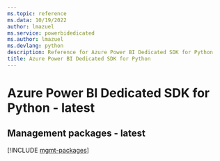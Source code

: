 ```yaml
---
ms.topic: reference
ms.data: 10/19/2022
author: lmazuel
ms.service: powerbidedicated
ms.author: lmazuel
ms.devlang: python
description: Reference for Azure Power BI Dedicated SDK for Python
title: Azure Power BI Dedicated SDK for Python
---
```

# Azure Power BI Dedicated SDK for Python - latest

## Management packages - latest
[!INCLUDE [mgmt-packages](power-bi-dedicated-mgmt-index.md)]